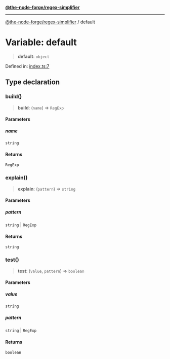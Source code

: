 [**@the-node-forge/regex-simplifier**](../README.md)

***

[@the-node-forge/regex-simplifier](../globals.md) / default

# Variable: default

> **default**: `object`

Defined in: [index.ts:7](https://github.com/The-Node-Forge/regex-simplifier/blob/3f7b08bd95f2a312f0339c9df8f9ec45c2d1bdc8/src/index.ts#L7)

## Type declaration

### build()

> **build**: (`name`) => `RegExp`

#### Parameters

##### name

`string`

#### Returns

`RegExp`

### explain()

> **explain**: (`pattern`) => `string`

#### Parameters

##### pattern

`string` | `RegExp`

#### Returns

`string`

### test()

> **test**: (`value`, `pattern`) => `boolean`

#### Parameters

##### value

`string`

##### pattern

`string` | `RegExp`

#### Returns

`boolean`

